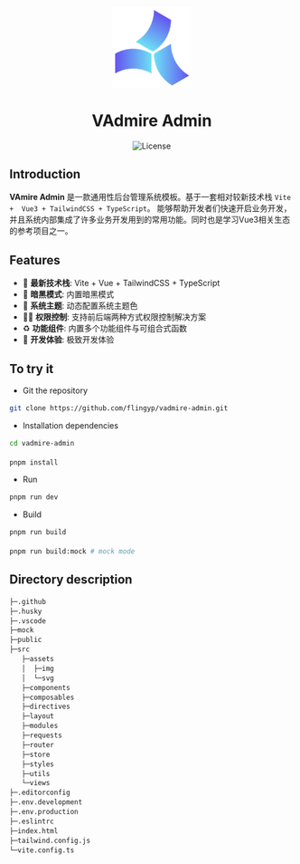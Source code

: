 <div align="center">
    <a href="https://github.com/flingyp/vadmire-admin">
        <img alt="VAdmin Logo" width="140" src="./public/logo.svg">
    </a>
</div>

<div align="center">
    <h1>VAdmire Admin</h1>
    <div align="center">
        <img src="https://img.shields.io/github/license/flingyp/vadmire-admin" alt="License" />
    </div>
</div>


## Introduction

**VAmire Admin** 是一款通用性后台管理系统模板。基于一套相对较新技术栈 `Vite +  Vue3 + TailwindCSS + TypeScript`。 能够帮助开发者们快速开启业务开发，并且系统内部集成了许多业务开发用到的常用功能。同时也是学习Vue3相关生态的参考项目之一。

## Features

- 💪 **最新技术栈**: Vite + Vue + TailwindCSS + TypeScript
- 🌛 **暗黑模式**: 内置暗黑模式
- 🌿 **系统主题**: 动态配置系统主题色
- 🏄‍♂️ **权限控制**: 支持前后端两种方式权限控制解决方案
- ♻️ **功能组件**: 内置多个功能组件与可组合式函数
- 🚀 **开发体验**: 极致开发体验

## To try it

- Git the repository

```sh
git clone https://github.com/flingyp/vadmire-admin.git
```

- Installation dependencies

```sh
cd vadmire-admin

pnpm install
```

- Run

```sh
pnpm run dev
```

- Build

```sh
pnpm run build 

pnpm run build:mock # mock mode
```

## Directory description

```sh
├─.github
├─.husky
├─.vscode
├─mock
├─public
├─src
   ├─assets
   │  ├─img
   │  └─svg
   ├─components
   ├─composables
   ├─directives
   ├─layout
   ├─modules
   ├─requests
   ├─router  
   ├─store
   ├─styles
   ├─utils
   └─views
├─.editorconfig
├─.env.development
├─.env.production
├─.eslintrc
├─index.html
├─tailwind.config.js
└─vite.config.ts
```
